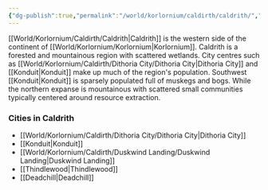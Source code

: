 ```yaml
---
{"dg-publish":true,"permalink":"/world/korlornium/caldirth/caldrith/","created":"2025-02-25T19:24:09.367-07:00"}
---
```


[[World/Korlornium/Caldirth/Caldrith\|Caldrith]] is the western side of the continent of [[World/Korlornium/Korlornium\|Korlornium]].  Caldrith is a forested and mountainous region with scattered wetlands. City centres such as [[World/Korlornium/Caldirth/Dithoria City/Dithoria City\|Dithoria City]] and [[Konduit\|Konduit]] make up much of the region's population. Southwest [[Konduit\|Konduit]] is sparsely populated full of muskegs and bogs. While the northern expanse is mountainous with scattered small communities typically centered around resource extraction.

### Cities in Caldrith
- [[World/Korlornium/Caldirth/Dithoria City/Dithoria City\|Dithoria City]]
- [[Konduit\|Konduit]]
- [[World/Korlornium/Caldirth/Duskwind Landing/Duskwind Landing\|Duskwind Landing]]
- [[Thindlewood\|Thindlewood]]
- [[Deadchill\|Deadchill]]
